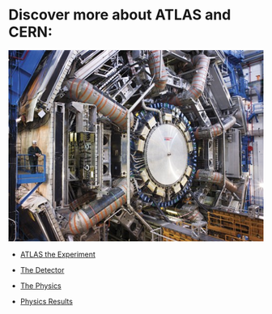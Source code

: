 # Discover more about ATLAS and CERN:



![](Pictures/ATLAS.jpg)



* [ATLAS the Experiment](http://atlas.cern/discover/about)

* [The Detector](http://atlas.cern/discover/detector)


* [The Physics](http://home.cern/about/physics)


* [Physics Results](https://twiki.cern.ch/twiki/bin/view/AtlasPublic)

